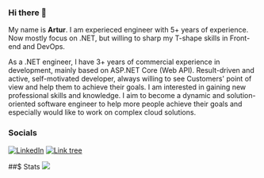 ### Hi there 👋

My name is **Artur**.
I am experieced engineer with 5+ years of experience. Now mostly focus on .NET, but willing to sharp my T-shape skills in Front-end and DevOps.

As a .NET engineer, I have 3+ years of commercial experience in development, mainly based on ASP.NET Core (Web API). Result-driven and active, self-motivated developer, always willing to see Customers' point of view and help them to achieve their goals. I am interested in gaining new professional skills and knowledge. 
I aim to become a dynamic and solution-oriented software engineer to help more people achieve their goals and especially would like to work on complex cloud solutions. 

### Socials

[![LinkedIn](https://www.linkedin.com/in/arty-prof)](https://www.linkedin.com/in/arty-prof)
[![Link tree](https://linktr.ee/arty_prof)](https://linktr.ee/arty_prof)

##$ Stats
![](https://komarev.com/ghpvc/?username=ArtyProfe&color=green)
